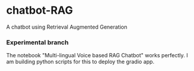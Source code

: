 # chatbot-RAG
 A chatbot using Retrieval Augmented Generation
### Experimental branch

The notebook "Multi-lingual Voice based RAG Chatbot" works perfectly. I am building python scripts for this to deploy the gradio app.
